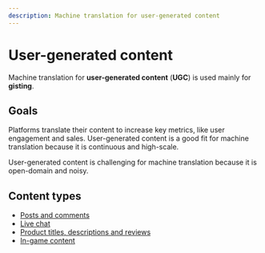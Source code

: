 ```yaml
---
description: Machine translation for user-generated content
---
```


# User-generated content

Machine translation for **user-generated content** \(**UGC**\) is used mainly for **gisting**.

## Goals

Platforms translate their content to increase key metrics, like user engagement and sales. User-generated content is a good fit for machine translation because it is continuous and high-scale.

User-generated content is challenging for machine translation because it is open-domain and noisy.

## Content types

* [Posts and comments](social-networks.md)
* [Live chat](live-chat.md)
* [Product titles, descriptions and reviews](commerce-and-marketplaces.md)
* [In-game content](gaming.md)
